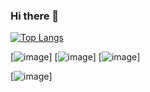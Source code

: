 ### Hi there 👋

[![Top Langs](https://github-readme-stats.vercel.app/api/top-langs/?username=anuraghazra&bg_color=45,red,blue&langs_count=6&layout=compact&hide=rust,go,GLSL,shell)](https://github.com/anuraghazra/github-readme-stats)


[![image]({https://img.shields.io/badge/OpenCV-27338e?style=for-the-badge&logo=OpenCV&logoColor=white})]
[![image]({https://img.shields.io/badge/Node.js-339933?style=for-the-badge&logo=nodedotjs&logoColor=white})]
[![image]({https://img.shields.io/badge/C%2B%2B-00599C?style=for-the-badge&logo=c%2B%2B&logoColor=white})]

[![image]({https://github-profile-summary-cards.vercel.app/api/cards/profile-details?username={username}&theme=vue})]
<!--
**js567/js567** is a ✨ _special_ ✨ repository because its `README.md` (this file) appears on your GitHub profile.

Here are some ideas to get you started:

- 🔭 I’m currently working on ...
- 🌱 I’m currently learning ...
- 👯 I’m looking to collaborate on ...
- 🤔 I’m looking for help with ...
- 💬 Ask me about ...
- 📫 How to reach me: ...
- 😄 Pronouns: ...
- ⚡ Fun fact: ...
-->
